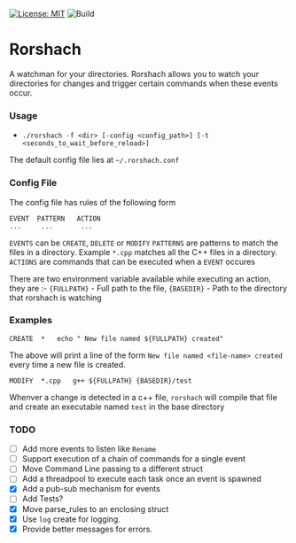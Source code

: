 
[![License: MIT](https://img.shields.io/badge/License-MIT-blue.svg)](https://opensource.org/licenses/MIT)
![Build](https://github.com/sam09/rorshach/workflows/Build/badge.svg)

# Rorshach
A watchman for your directories. Rorshach allows you to watch your directories for changes and trigger certain commands when these events occur.

### Usage

* `./rorshach -f <dir> [-config <config_path>] [-t <seconds_to_wait_before_reload>]`

The default config file lies at `~/.rorshach.conf`


### Config File

The config file has rules of the following form

```
EVENT  PATTERN   ACTION
...     ...       ...

```

`EVENTS` can be `CREATE`, `DELETE` or `MODIFY`
`PATTERNS` are patterns to match the files in a directory. Example `*.cpp` matches all the C++ files in a directory.
`ACTIONS` are commands that can be executed when a `EVENT` occures

There are two environment variable available while executing an action, they are :- 
`{FULLPATH}` - Full path to the file,
`{BASEDIR}` - Path to the directory that rorshach is watching

### Examples

```
CREATE  *   echo " New file named ${FULLPATH} created"
```

The above will print a line of the form `New file named <file-name> created` every time a new file is created.


```
MODIFY  *.cpp   g++ ${FULLPATH} {BASEDIR}/test
```

Whenver a change is detected in a c++ file, `rorshach` will compile that file and create an executable named `test` in the base directory


### TODO
- [ ] Add more events to listen like `Rename`
- [ ] Support execution of a chain of commands for a single event
- [ ] Move Command Line passing to a different struct
- [ ] Add a threadpool to execute each task once an event is spawned
- [x] Add a pub-sub mechanism for events
- [ ] Add Tests?
- [x] Move parse_rules to an enclosing struct
- [x] Use `log` create for logging.
- [x] Provide better messages for errors.
